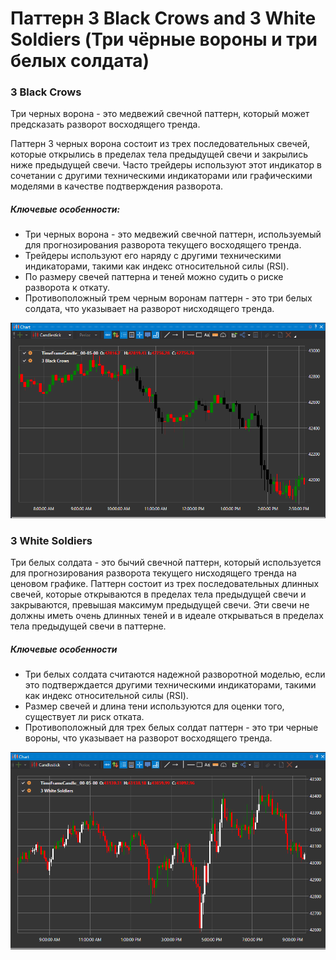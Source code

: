 # Паттерн 3 Black Crows and 3 White Soldiers (Три чёрные вороны и три белых солдата)

### 3 Black Crows

Три черных ворона \- это медвежий свечной паттерн, который может предсказать разворот восходящего тренда. 

Паттерн 3 черных ворона состоит из трех последовательных свечей, которые открылись в пределах тела предыдущей свечи и закрылись ниже предыдущей свечи. Часто трейдеры используют этот индикатор в сочетании с другими техническими индикаторами или графическими моделями в качестве подтверждения разворота.

##### Ключевые особенности:

- Три черных ворона \- это медвежий свечной паттерн, используемый для прогнозирования разворота текущего восходящего тренда.
- Трейдеры используют его наряду с другими техническими индикаторами, такими как индекс относительной силы (RSI).
- По размеру свечей паттерна и теней можно судить о риске разворота к откату.
- Противоположный трем черным воронам паттерн \- это три белых солдата, что указывает на разворот нисходящего тренда.

![IndicatorPattern3BC](../../../images/indicatorpattern3bc.png)

### 3 White Soldiers

Три белых солдата \- это бычий свечной паттерн, который используется для прогнозирования разворота текущего нисходящего тренда на ценовом графике. Паттерн состоит из трех последовательных длинных свечей, которые открываются в пределах тела предыдущей свечи и закрываются, превышая максимум предыдущей свечи. Эти свечи не должны иметь очень длинных теней и в идеале открываться в пределах тела предыдущей свечи в паттерне.

##### Ключевые особенности

- Три белых солдата считаются надежной разворотной моделью, если это подтверждается другими техническими индикаторами, такими как индекс относительной силы (RSI).
- Размер свечей и длина тени используются для оценки того, существует ли риск отката.
- Противоположный для трех белых солдат паттерн \- это три черные вороны, что указывает на разворот восходящего тренда.

![IndicatorPattern3WS](../../../images/indicatorpattern3ws.png)